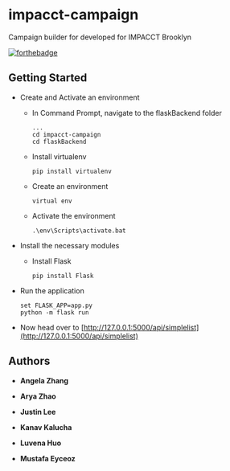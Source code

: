 # impacct-campaign
Campaign builder for developed for IMPACCT Brooklyn

[![forthebadge](https://forthebadge.com/images/badges/made-with-python.svg)](https://python.org)

## Getting Started

* Create and Activate an environment
  * In Command Prompt, navigate to the flaskBackend folder
    ```
    ...
    cd impacct-campaign
    cd flaskBackend
    ```
  * Install virtualenv
    ```
    pip install virtualenv
    ```
  * Create an environment
    ```
    virtual env
    ```
  * Activate the environment
    ```
    .\env\Scripts\activate.bat
    ```

* Install the necessary modules
  * Install Flask
    ```
    pip install Flask
    ```
* Run the application
  ```
  set FLASK_APP=app.py
  python -m flask run
  ```
* Now head over to [http://127.0.0.1:5000/api/simplelist](http://127.0.0.1:5000/api/simplelist)


## Authors

* **Angela Zhang**

* **Arya Zhao**

* **Justin Lee**

* **Kanav Kalucha**

* **Luvena Huo**

* **Mustafa Eyceoz**
